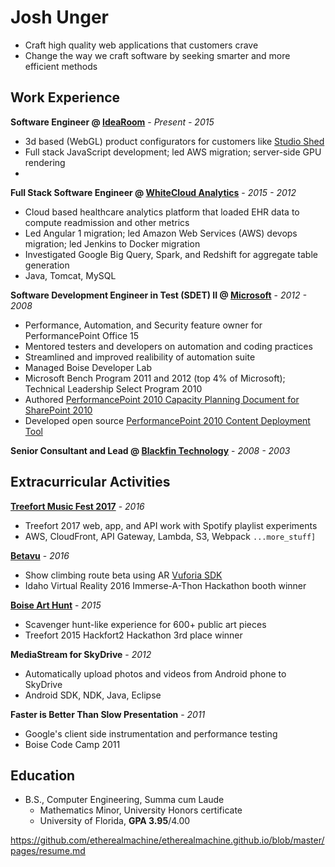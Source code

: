 # Josh Unger

* Craft high quality web applications that customers crave 
* Change the way we craft software by seeking smarter and more efficient methods

## Work Experience
**Software Engineer @ [IdeaRoom](http://www.idearoominc.com)** - *Present - 2015*
* 3d based (WebGL) product configurators for customers like [Studio Shed](https://www.studio-shed.com/)
* Full stack JavaScript development; led AWS migration; server-side GPU rendering
* 

**Full Stack Software Engineer @ [WhiteCloud Analytics](http://whitecloudanalytics.com/)** - *2015 - 2012*
* Cloud based healthcare analytics platform that loaded EHR data to compute readmission and other metrics 
* Led Angular 1 migration; led Amazon Web Services (AWS) devops migration; led Jenkins to Docker migration 
* Investigated Google Big Query, Spark, and Redshift for aggregate table generation
* Java, Tomcat, MySQL

**Software Development Engineer in Test (SDET) II @ [Microsoft](http://www.microsoft.com)** - *2012 - 2008*
* Performance, Automation, and Security feature owner for PerformancePoint Office 15 
* Mentored testers and developers on automation and coding practices
* Streamlined and improved realibility of automation suite
* Managed Boise Developer Lab
* Microsoft Bench Program 2011 and 2012 (top 4% of Microsoft); Technical Leadership Select Program 2010
* Authored [PerformancePoint 2010 Capacity Planning Document for SharePoint 2010](https://technet.microsoft.com/en-us/library/ff955652.aspx)
* Developed open source [PerformancePoint 2010 Content Deployment Tool](http://ppscd.codeplex.com/)

**Senior Consultant and Lead @ [Blackfin Technology](https://www.linkedin.com/company/blackfin)** - *2008 - 2003*


## Extracurricular Activities
**[Treefort Music Fest 2017](https://www.treefortmusicfest.com/)** - *2016*
* Treefort 2017 web, app, and API work with Spotify playlist experiments
* AWS, CloudFront, API Gateway, Lambda, S3, Webpack `...more_stuff]` 

**[Betavu]()** - *2016*
* Show climbing route beta using AR [Vuforia SDK](https://www.vuforia.com/)
* Idaho Virtual Reality 2016 Immerse-A-Thon Hackathon booth winner

**[Boise Art Hunt](http://www.boiseweekly.com/Cobweb/archives/2015/03/29/treefort-2015-datefort-app-wins-hackfort2-hackathon)** - *2015*
* Scavenger hunt-like experience for 600+ public art pieces
* Treefort 2015 Hackfort2 Hackathon 3rd place winner

**MediaStream for SkyDrive** - *2012*
* Automatically upload photos and videos from Android phone to SkyDrive
* Android SDK, NDK, Java, Eclipse

**Faster is Better Than Slow Presentation** - *2011*
* Google's client side instrumentation and performance testing
* Boise Code Camp 2011

## Education
* B.S., Computer Engineering, Summa cum Laude
  * Mathematics Minor, University Honors certificate
  * University of Florida, **GPA 3.95**/4.00


https://github.com/etherealmachine/etherealmachine.github.io/blob/master/pages/resume.md
